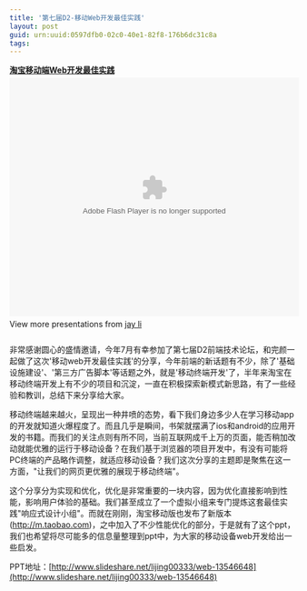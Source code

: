 ```yaml
---
title: '第七届D2-移动Web开发最佳实践'
layout: post
guid: urn:uuid:0597dfb0-02c0-40e1-82f8-176b6dc31c8a
tags:
---
```

<div style="width:510px" id="__ss_13546648"> <strong style="display:block;margin:12px 0 4px"><a href="http://www.slideshare.net/lijing00333/web-13546648" title="淘宝移动端Web开发最佳实践" target="_blank">淘宝移动端Web开发最佳实践</a></strong> <object id="__sse13546648" width="510" height="420"> <param name="movie" value="http://static.slidesharecdn.com/swf/ssplayer2.swf?doc=webv2-0-120704231324-phpapp01&rel=0&stripped_title=web-13546648&userName=lijing00333" /> <param name="allowFullScreen" value="true"/> <param name="allowScriptAccess" value="always"/> <param name="wmode" value="transparent"/> <embed name="__sse13546648" src="http://static.slidesharecdn.com/swf/ssplayer2.swf?doc=webv2-0-120704231324-phpapp01&rel=0&stripped_title=web-13546648&userName=lijing00333" type="application/x-shockwave-flash" allowscriptaccess="always" allowfullscreen="true" wmode="transparent" width="510" height="420"></embed> </object> <div style="padding:5px 0 12px"> View more presentations from <a href="http://www.slideshare.net/lijing00333" target="_blank">jay li</a> </div> </div>

非常感谢圆心的盛情邀请，今年7月有幸参加了第七届D2前端技术论坛，和完颜一起做了这次'移动web开发最佳实践'的分享，今年前端的新话题有不少，除了'基础设施建设'、'第三方广告脚本'等话题之外，就是'移动终端开发'了，半年来淘宝在移动终端开发上有不少的项目和沉淀，一直在积极探索新模式新思路，有了一些经验和教训，总结下来分享给大家。

移动终端越来越火，呈现出一种井喷的态势，看下我们身边多少人在学习移动app的开发就知道火爆程度了。而且几乎是瞬间，书架就摆满了ios和android的应用开发的书籍。而我们的关注点则有所不同，当前互联网成千上万的页面，能否稍加改动就能优雅的运行于移动设备？在我们基于浏览器的项目开发中，有没有可能将PC终端的产品略作调整，就适应移动设备？我们这次分享的主题即是聚焦在这一方面，"让我们的网页更优雅的展现于移动终端"。

这个分享分为实现和优化，优化是非常重要的一块内容，因为优化直接影响到性能，影响用户体验的基础。我们甚至成立了一个虚拟小组来专门提炼这套最佳实践"响应式设计小组"。而就在刚刚，淘宝移动版也发布了新版本(http://m.taobao.com)，之中加入了不少性能优化的部分，于是就有了这个ppt，我们也希望将尽可能多的信息量整理到ppt中，为大家的移动设备web开发给出一些启发。

PPT地址：[http://www.slideshare.net/lijing00333/web-13546648](http://www.slideshare.net/lijing00333/web-13546648)
